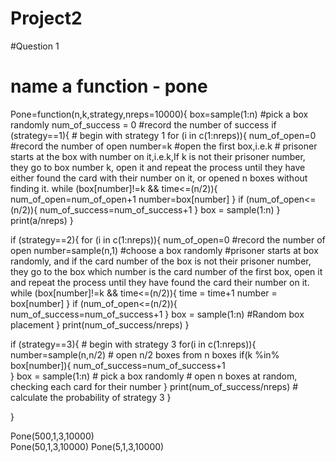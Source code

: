 # Project2

#Question 1

# name a function - pone
Pone=function(n,k,strategy,nreps=10000){
  box=sample(1:n) #pick a box randomly
  num_of_success = 0 #record the number of success
  if (strategy==1){  # begin with strategy 1
    for (i in c(1:nreps)){
      num_of_open=0   #record the number of open
      number=k  #open the first box,i.e.k
      # prisoner starts at the box with number on it,i.e.k,If k is not their prisoner number, they go to box number k, open it and repeat the process until they have either found the card with their number on it, or opened n boxes without finding it.
      while (box[number]!=k && time<=(n/2)){
        num_of_open=num_of_open+1
        number=box[number]
      }
      if (num_of_open<=(n/2)){
        num_of_success=num_of_success+1
      }
      box = sample(1:n)
    }
    print(a/nreps)
  }
    
   if (strategy==2){
    for (i in c(1:nreps)){
      num_of_open=0   #record the number of open
      number=sample(n,1) #choose a box randomly
      #prisoner starts at box randomly, and if the card number of the box is not their prisoner number, they go to the box which number
      is the card number of the first box, open it and repeat the process until they have found the card their number on it.
      while (box[number]!=k && time<=(n/2)){
        time = time+1
        number = box[number]
      }
      if (num_of_open<=(n/2)){
        num_of_success=num_of_success+1
      }
      box = sample(1:n) #Random box placement
    }
    print(num_of_success/nreps)
  }
  
  if (strategy==3){  # begin with strategy 3
    for(i in c(1:nreps)){
      number=sample(n,n/2)  # open n/2 boxes from n boxes
      if(k %in% box[number]){
        num_of_success=num_of_success+1  
     }
     box = sample(1:n)  # pick a box randomly
     #  open n boxes at random, checking each card for their number
    }
    print(num_of_success/nreps)  # calculate the probability of strategy 3
  }
  
  }

Pone(500,1,3,10000)    
Pone(50,1,3,10000)
Pone(5,1,3,10000)
